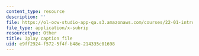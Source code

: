```yaml
---
content_type: resource
description: ''
file: https://ol-ocw-studio-app-qa.s3.amazonaws.com/courses/22-01-introduction-to-nuclear-engineering-and-ionizing-radiation-fall-2016/e9ff2924f5725f4fb48e214335c01698_7LyvAVjQUR8.vtt
file_type: application/x-subrip
resourcetype: Other
title: 3play caption file
uid: e9ff2924-f572-5f4f-b48e-214335c01698
---
```

